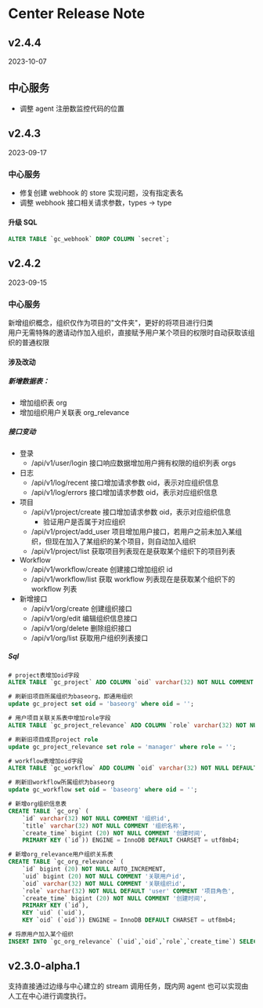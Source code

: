 # Center Release Note

## v2.4.4

2023-10-07

## 中心服务

- 调整 agent 注册数监控代码的位置

## v2.4.3

2023-09-17

### 中心服务

- 修复创建 webhook 的 store 实现问题，没有指定表名
- 调整 webhook 接口相关请求参数，types -> type

#### 升级 SQL

```sql
ALTER TABLE `gc_webhook` DROP COLUMN `secret`;
```

## v2.4.2

2023-09-15

### 中心服务

新增组织概念，组织仅作为项目的"文件夹"，更好的将项目进行归类  
用户无需特殊的邀请动作加入组织，直接赋予用户某个项目的权限时自动获取该组织的普通权限

#### 涉及改动

##### 新增数据表：

- 增加组织表 org
- 增加组织用户关联表 org_relevance

##### 接口变动

- 登录
  - /api/v1/user/login 接口响应数据增加用户拥有权限的组织列表 orgs
- 日志
  - /api/v1/log/recent 接口增加请求参数 oid，表示对应组织信息
  - /api/v1/log/errors 接口增加请求参数 oid，表示对应组织信息
- 项目
  - /api/v1/project/create 接口增加请求参数 oid，表示对应组织信息
    - 验证用户是否属于对应组织
  - /api/v1/project/add_user 项目增加用户接口，若用户之前未加入某组织，但现在加入了某组织的某个项目，则自动加入组织
  - /api/v1/project/list 获取项目列表现在是获取某个组织下的项目列表
- Workflow
  - /api/v1/workflow/create 创建接口增加组织 id
  - /api/v1/workflow/list 获取 workflow 列表现在是获取某个组织下的 workflow 列表
- 新增接口
  - /api/v1/org/create 创建组织接口
  - /api/v1/org/edit 编辑组织信息接口
  - /api/v1/org/delete 删除组织接口
  - /api/v1/org/list 获取用户组织列表接口

##### Sql

```sql
# project表增加oid字段
ALTER TABLE `gc_project` ADD COLUMN `oid` varchar(32) NOT NULL COMMENT '关联组织id';

# 刷新旧项目所属组织为baseorg，即通用组织
update gc_project set oid = 'baseorg' where oid = '';

# 用户项目关联关系表中增加role字段
ALTER TABLE `gc_project_relevance` ADD COLUMN `role` varchar(32) NOT NULL DEFAULT '' COMMENT '用户基于项目的角色';

# 刷新旧项目成员project role
update gc_project_relevance set role = 'manager' where role = '';

# workflow表增加oid字段
ALTER TABLE `gc_workflow` ADD COLUMN `oid` varchar(32) NOT NULL DEFAULT '' COMMENT '关联组织id';

# 刷新旧workflow所属组织为baseorg
update gc_workflow set oid = 'baseorg' where oid = '';

# 新增org组织信息表
CREATE TABLE `gc_org` (
	`id` varchar(32) NOT NULL COMMENT '组织id',
	`title` varchar(32) NOT NULL COMMENT '组织名称',
	`create_time` bigint (20) NOT NULL COMMENT '创建时间',
	PRIMARY KEY (`id`)) ENGINE = InnoDB DEFAULT CHARSET = utf8mb4;

# 新增org_relevance用户组织关系表
CREATE TABLE `gc_org_relevance` (
	`id` bigint (20) NOT NULL AUTO_INCREMENT,
	`uid` bigint (20) NOT NULL COMMENT '关联用户id',
	`oid` varchar(32) NOT NULL COMMENT '关联组织id',
	`role` varchar(32) NOT NULL DEFAULT 'user' COMMENT '项目角色',
	`create_time` bigint (20) NOT NULL COMMENT '创建时间',
	PRIMARY KEY (`id`),
	KEY `uid` (`uid`),
	KEY `oid` (`oid`)) ENGINE = InnoDB DEFAULT CHARSET = utf8mb4;

# 将原用户加入某个组织
INSERT INTO `gc_org_relevance` (`uid`,`oid`,`role`,`create_time`) SELECT `id`, '{组织id}', 'user', UNIX_TIMESTAMP(NOW()) FROM gc_user;
```

## v2.3.0-alpha.1

支持直接通过边缘与中心建立的 stream 调用任务，既内网 agent 也可以实现由人工在中心进行调度执行。
